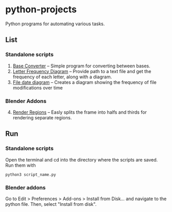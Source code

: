 # python-projects
Python programs for automating various tasks.

## List
### Standalone scripts
1. [Base Converter](base_converter.py) – Simple program for converting between bases.
2. [Letter Frequency Diagram](letter_frequency_diagram.py) – Provide path to a text file and get the frequency of each letter, along with a diagram.
3. [File date diagram](file_date_diagram.py) – Creates a diagram showing the frequency of file modifications over time
### Blender Addons
4. [Render Regions](BlenderAddons/render_regions.py) – Easly splits the frame into halfs and thirds for rendering separate regions.

## Run
### Standalone scripts
Open the terminal and cd into the directory where the scripts are saved. Run them with
```
python3 script_name.py
```
### Blender addons
Go to Edit > Preferences > Add-ons > Install from Disk… and navigate to the python file. Then, select "Install from disk".
